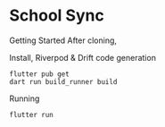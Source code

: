 # School Sync

Getting Started
After cloning,

Install, Riverpod & Drift code generation

```shell
flutter pub get
dart run build_runner build
```
Running

```shell
flutter run
```